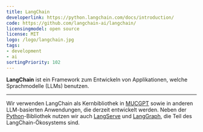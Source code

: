 ```yaml
---
title: LangChain
developerlink: https://python.langchain.com/docs/introduction/
code: https://github.com/langchain-ai/langchain/
licensingmodel: open source
license: MIT
logo: /logo/langchain.jpg
tags:
- development
- ai
sortingPriority: 102
---
```

__LangChain__ ist ein Framework zum Entwickeln von Applikationen, welche Sprachmodelle (LLMs) benutzen.

---

Wir verwenden LangChain als Kernbibliothek in [MUCGPT](mucgpt) sowie in anderen LLM-basierten Anwendungen, die derzeit entwickelt werden.
Neben der [Python](python)-Bibliothek nutzen wir auch [LangServe](https://python.langchain.com/docs/langserve/) und [LangGraph](https://langchain-ai.github.io/langgraph/), die Teil des LangChain-Ökosystems sind.